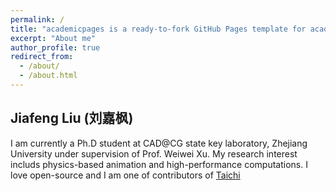 ```yaml
---
permalink: /
title: "academicpages is a ready-to-fork GitHub Pages template for academic personal websites"
excerpt: "About me"
author_profile: true
redirect_from: 
  - /about/
  - /about.html
---
```



## Jiafeng Liu (刘嘉枫)

I am currently a Ph.D student at CAD@CG state key laboratory, Zhejiang University under supervision of Prof. Weiwei Xu. My research interest includs physics-based animation and high-performance computations. I love open-source and I am one of contributors of [Taichi](https://github.com/taichi-dev/quantaichi)
